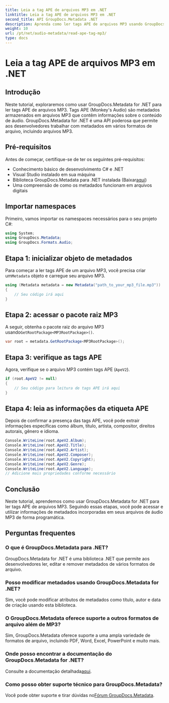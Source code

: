 ```yaml
---
title: Leia a tag APE de arquivos MP3 em .NET
linktitle: Leia a tag APE de arquivos MP3 em .NET
second_title: API GroupDocs.Metadata .NET
description: Aprenda como ler tags APE de arquivos MP3 usando GroupDocs.Metadata for .NET. Explore a extração de metadados em C# com orientação passo a passo.
weight: 10
url: /pt/net/audio-metadata/read-ape-tag-mp3/
type: docs
---
```

# Leia a tag APE de arquivos MP3 em .NET

## Introdução
Neste tutorial, exploraremos como usar GroupDocs.Metadata for .NET para ler tags APE de arquivos MP3. Tags APE (Monkey's Audio) são metadados armazenados em arquivos MP3 que contêm informações sobre o conteúdo de áudio. GroupDocs.Metadata for .NET é uma API poderosa que permite aos desenvolvedores trabalhar com metadados em vários formatos de arquivo, incluindo arquivos MP3.
## Pré-requisitos
Antes de começar, certifique-se de ter os seguintes pré-requisitos:
- Conhecimento básico de desenvolvimento C# e .NET
- Visual Studio instalado em sua máquina
-  Biblioteca GroupDocs.Metadata para .NET instalada (Baixar[aqui](https://releases.groupdocs.com/metadata/net/))
- Uma compreensão de como os metadados funcionam em arquivos digitais

## Importar namespaces
Primeiro, vamos importar os namespaces necessários para o seu projeto C#:
```csharp
using System;
using GroupDocs.Metadata;
using GroupDocs.Formats.Audio;
```
## Etapa 1: inicializar objeto de metadados
 Para começar a ler tags APE de um arquivo MP3, você precisa criar um`Metadata` objeto e carregue seu arquivo MP3.
```csharp
using (Metadata metadata = new Metadata("path_to_your_mp3_file.mp3"))
{
    // Seu código irá aqui
}
```
## Etapa 2: acessar o pacote raiz MP3
 A seguir, obtenha o pacote raiz do arquivo MP3 usando`GetRootPackage<MP3RootPackage>()`.
```csharp
var root = metadata.GetRootPackage<MP3RootPackage>();
```
## Etapa 3: verifique as tags APE
Agora, verifique se o arquivo MP3 contém tags APE (`ApeV2`).
```csharp
if (root.ApeV2 != null)
{
    // Seu código para leitura de tags APE irá aqui
}
```
## Etapa 4: leia as informações da etiqueta APE
Depois de confirmar a presença das tags APE, você pode extrair informações específicas como álbum, título, artista, compositor, direitos autorais, gênero e idioma.
```csharp
Console.WriteLine(root.ApeV2.Album);
Console.WriteLine(root.ApeV2.Title);
Console.WriteLine(root.ApeV2.Artist);
Console.WriteLine(root.ApeV2.Composer);
Console.WriteLine(root.ApeV2.Copyright);
Console.WriteLine(root.ApeV2.Genre);
Console.WriteLine(root.ApeV2.Language);
// Adicione mais propriedades conforme necessário
```

## Conclusão
Neste tutorial, aprendemos como usar GroupDocs.Metadata for .NET para ler tags APE de arquivos MP3. Seguindo essas etapas, você pode acessar e utilizar informações de metadados incorporadas em seus arquivos de áudio MP3 de forma programática.

## Perguntas frequentes
### O que é GroupDocs.Metadata para .NET?
GroupDocs.Metadata for .NET é uma biblioteca .NET que permite aos desenvolvedores ler, editar e remover metadados de vários formatos de arquivo.
### Posso modificar metadados usando GroupDocs.Metadata for .NET?
Sim, você pode modificar atributos de metadados como título, autor e data de criação usando esta biblioteca.
### O GroupDocs.Metadata oferece suporte a outros formatos de arquivo além de MP3?
Sim, GroupDocs.Metadata oferece suporte a uma ampla variedade de formatos de arquivo, incluindo PDF, Word, Excel, PowerPoint e muito mais.
### Onde posso encontrar a documentação do GroupDocs.Metadata for .NET?
 Consulte a documentação detalhada[aqui](https://tutorials.groupdocs.com/metadata/net/).
### Como posso obter suporte técnico para GroupDocs.Metadata?
 Você pode obter suporte e tirar dúvidas no[Fórum GroupDocs.Metadata](https://forum.groupdocs.com/c/metadata/14).